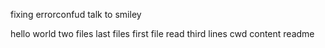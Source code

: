 fixing errorconfud
talk to smiley

hello world
two files 
last files
first file
read third lines
cwd content
readme
